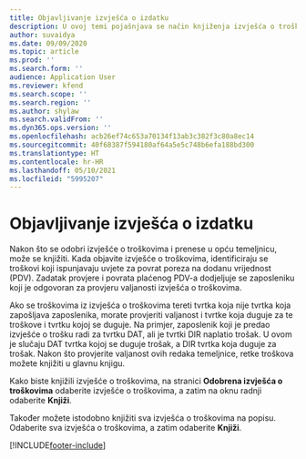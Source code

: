 ```yaml
---
title: Objavljivanje izvješća o izdatku
description: U ovoj temi pojašnjava se način knjiženja izvješća o troškovima.
author: suvaidya
ms.date: 09/09/2020
ms.topic: article
ms.prod: ''
ms.search.form: ''
audience: Application User
ms.reviewer: kfend
ms.search.scope: ''
ms.search.region: ''
ms.author: shylaw
ms.search.validFrom: ''
ms.dyn365.ops.version: ''
ms.openlocfilehash: acb26ef74c653a70134f13ab3c382f3c80a8ec14
ms.sourcegitcommit: 40f68387f594180af64a5e5c748b6efa188bd300
ms.translationtype: HT
ms.contentlocale: hr-HR
ms.lasthandoff: 05/10/2021
ms.locfileid: "5995207"
---
```

# <a name="post-expense-reports"></a>Objavljivanje izvješća o izdatku

Nakon što se odobri izvješće o troškovima i prenese u opću temeljnicu, može se knjižiti. Kada objavite izvješće o troškovima, identificiraju se troškovi koji ispunjavaju uvjete za povrat poreza na dodanu vrijednost (PDV). Zadatak provjere i povrata plaćenog PDV-a dodjeljuje se zaposleniku koji je odgovoran za provjeru valjanosti izvješća o troškovima.

Ako se troškovima iz izvješća o troškovima tereti tvrtka koja nije tvrtka koja zapošljava zaposlenika, morate provjeriti valjanost i tvrtke koja duguje za te troškove i tvrtku kojoj se duguje. Na primjer, zaposlenik koji je predao izvješće o trošku radi za tvrtku DAT, ali je tvrtki DIR naplatio trošak. U ovom je slučaju DAT tvrtka kojoj se duguje trošak, a DIR tvrtka koja duguje za trošak. Nakon što provjerite valjanost ovih redaka temeljnice, retke troškova možete knjižiti u glavnu knjigu.

Kako biste knjižili izvješće o troškovima, na stranici **Odobrena izvješća o troškovima** odaberite izvješće o troškovima, a zatim na oknu radnji odaberite **Knjiži**.

Također možete istodobno knjižiti sva izvješća o troškovima na popisu. Odaberite sva izvješća o troškovima, a zatim odaberite **Knjiži**.


[!INCLUDE[footer-include](../includes/footer-banner.md)]